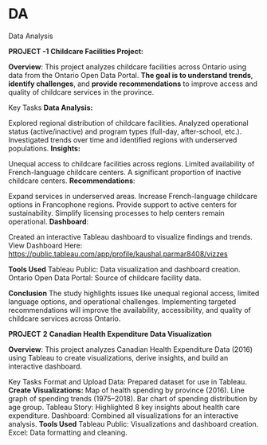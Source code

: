 # DA
Data Analysis

**PROJECT -1 Childcare Facilities Project:**

**Overview**: This project analyzes childcare facilities across Ontario using data from the Ontario Open Data Portal. **The goal is to understand trends**, **identify challenges**, and **provide recommendations** to improve access and quality of childcare services in the province.

Key Tasks
**Data Analysis:**

Explored regional distribution of childcare facilities.
Analyzed operational status (active/inactive) and program types (full-day, after-school, etc.).
Investigated trends over time and identified regions with underserved populations.
**Insights:**

Unequal access to childcare facilities across regions.
Limited availability of French-language childcare centers.
A significant proportion of inactive childcare centers.
**Recommendations**:

Expand services in underserved areas.
Increase French-language childcare options in Francophone regions.
Provide support to active centers for sustainability.
Simplify licensing processes to help centers remain operational.
**Dashboard**:

Created an interactive Tableau dashboard to visualize findings and trends.
View Dashboard Here:  https://public.tableau.com/app/profile/kaushal.parmar8408/vizzes 

**Tools Used**
Tableau Public: Data visualization and dashboard creation.
Ontario Open Data Portal: Source of childcare facility data.

**Conclusion**
The study highlights issues like unequal regional access, limited language options, and operational challenges. Implementing targeted recommendations will improve the availability, accessibility, and quality of childcare services across Ontario.


**PROJECT** **2** **Canadian Health Expenditure Data Visualization**

**Overview**: This project analyzes Canadian Health Expenditure Data (2016) using Tableau to create visualizations, derive insights, and build an interactive dashboard.

Key Tasks
Format and Upload Data: Prepared dataset for use in Tableau.
**Create Visualizations:**
Map of health spending by province (2016).
Line graph of spending trends (1975–2018).
Bar chart of spending distribution by age group.
Tableau Story: Highlighted 8 key insights about health care expenditure.
Dashboard: Combined all visualizations for an interactive analysis.
**Tools Used**
Tableau Public: Visualizations and dashboard creation.
Excel: Data formatting and cleaning.


